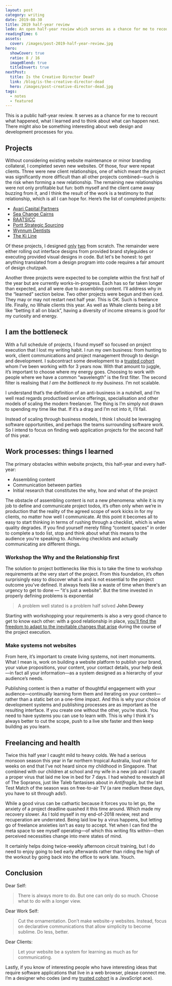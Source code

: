 ```yaml
---
layout: post
category: writing
date: 2019-08-30
title: 2019 half-year review
lede: An open half-year review which serves as a chance for me to recount what happened, what I learned and to think about what can happen next. 
readingTime: 6
assets:
  cover: /images/post-2019-half-year-review.jpg
hero:
  showCover: true
  ratio: 8 / 16
  imageBlend: true
  titleInvert: true
nextPost:
  title: Is the Creative Director Dead?
  link: /blog/is-the-creative-director-dead
  hero: /images/post-creative-director-dead.jpg
tags:
  - notes
  - featured
---
```


This is a public half-year review. It serves as a chance for me to recount what happened, what I learned and to think about what can happen next. There might also be something interesting about web design and development processes for you.

<!-- Bear with me, because there’s a fair amount of “I”-ness, but there is . -->

## Projects

Without considering existing website maintenance or minor branding collateral, I completed seven new websites. Of those, four were repeat clients. Three were new client relationships, one of which meant the project was significantly more difficult than all other projects combined—such is the risk when forming a new relationship. The remaining new relationships were not only profitable but fun: both myself and the client came away buzzing from it, and I think the result of the work is a testimony to that relationship, which is all I can hope for. Here’s the list of completed projects:

- [Avari Capital Partners](https://avaricapitalpartners.com.au)
- [Sea Change Cairns](https://www.seachangecairns.com)
- [RAATSICC](https://raatsicc.org.au)
- [Portt Strategic Sourcing](https://www.portt.com/)
- [Wynnum Dentists](https://www.wynnumdentists.com.au)
- [The Ki Line](https://kiwoyke.coach)

Of these projects, I designed [only](https://raatsicc.org.au) [two](https://kiwoyke.coach) from scratch. The remainder were either rolling out interface designs from provided brand styleguides or executing provided visual designs in code. But let's be honest: to get anything translated from a design program into code requires a fair amount of design chutzpah.

Another three projects were expected to be complete within the first half of the year but are currently works-in-progress. Each has so far taken longer than expected, and all were due to assembling content. I’ll address why in the “learned” section below. Two other projects were begun and then iced. They may or may not restart next half year. This is OK. Such is freelance life. Finally, no Whale clients this year. As well as Whale clients being a bit like “betting it all on black”, having a diversity of income streams is good for my curiosity and energy.

## I am the bottleneck

With a full schedule of projects, I found myself so focused on project execution that I lost my writing habit. I run my own business: from hunting to work, client communications and project management through to design and development. I subcontract some development to a [trusted cohort](https://barryph.com) whom I’ve been working with for 3 years now. With that amount to juggle, it’s important to choose where my energy goes. Choosing to work with people where we have a common “wavelength” is the first filter. The second filter is realising that *I am the bottleneck to my business*. I’m not scalable.

I understand that’s the definition of an anti-business in a nutshell, and I’m well read regards productised service offerings, specialisation and other models of scaling the modern freelancer. The thing is I’m simply not drawn to spending my time like that. If it’s a drag and I’m not into it, I’ll fail.

Instead of scaling through business models, I think I should be leveraging software opportunities, and perhaps the teams surrounding software work. So I intend to focus on finding web application projects for the second half of this year. 

<!-- Oh, and here I am back writing. If you can’t explain it, you don’t understand it. Writing clarifies explanation and yields new insight. -->

## Work processes: things I learned

The primary obstacles within website projects, this half-year and every half-year:

- Assembling content
- Communication between parties
- Initial research that constitutes the why, how and what of the project

The obstacle of assembling content is not a new phenomena: while it is my job to define and communicate project todos, it’s often only when we’re in production that the reality of the agreed scope of work kicks in for my clients, no matter how well I communicate. At this point it becomes all to easy to start thinking in terms of rushing through a checklist, which is when quality degrades. If you find yourself merely filling “content spaces” in order to complete a todo list, stop and think about what this means to the audience you’re speaking to. Achieving checklists and actually communicating are different things.

<!-- [I have in my network a few good copy-writers but often, addressing the audience requires specific domain expertise, not the ability to reel off a good paragraph.] -->

### Workshop the Why and the Relationship first

The solution to project bottlenecks like this is to take the time to workshop requirements at the very start of the project. From this foundation, it’s often surprisingly easy to discover what is and is not essential to the project outcome you've defined. It always feels like a waste of time when there's an urgency to get to done — "it's just a website". But the time invested in properly defining problems is exponential 

> A problem well stated is a problem half solved **John Dewey**

Starting with workshopping your requirements is also a very good chance to get to know each other: with a good relationship in place, [you’ll find the freedom to adapt to the inevitable changes that arise](/blog/the-brief-the-scope-and-the-dance) during the course of the project execution.

### Make systems not websites

From here, it’s important to create living systems, not inert monuments. What I mean is, work on building a website platform to publish your brand, your value propositions, your content, your contact details, your help desk—in fact all your information—as a system designed as a hierarchy of your audience’s needs. 

Publishing content is then a matter of thoughtful engagement with your audience—continually learning form them and iterating on your content—rather than a static bet on a one-time impact. And this is why your choice of development systems and publishing processes are as important as the resulting interface. If you create one without the other, you’re stuck. You need to have systems you can use to learn with. This is why I think it's always better to cut the scope, push to a live site faster and then keep building as you learn.

## Freelancing and health

Twice this half year I caught mild to heavy colds. We had a serious monsoon season this year in far northern tropical Australia, loud rain for weeks on end that I’ve not heard since my childhood in Singapore. That combined with our children at school and my wife in a new job and I caught a proper virus that laid me low in bed for 7 days. I had wished to rewatch all of The Sopranos, just like Taleb fantasises about in *Antifragile*, but the last Test Match of the season was on free-to-air TV (a rare medium these days, you have to sit through ads!).

While a good virus can be cathartic because it forces you to let go, the anxiety of a project deadline quashed it this time around. Which made my recovery slower. As I told myself in my end-of-2018 review, rest and recuperation are underrated. Being laid low by a virus happens, but letting go of freelance anxieties isn’t as easy to accept. Yet when I can find the meta space to see myself operating—of which this writing fits within—then perceived necessities change into mere states of mind.

It certainly helps doing twice-weekly afternoon circuit training, but I do need to enjoy going to bed early afterwards rather than riding the high of the workout by going back into the office to work late. Youch.

## Conclusion

Dear Self: 

> There is always more to do. But one can only do so much. Choose what to do with a longer view.

Dear Work Self: 

> Cut the ornamentation. Don’t make website-y websites. Instead, focus on declarative communications that allow simplicity to become sublime. Do less, better. 

Dear Clients:

> Let your website be a system for learning as much as for communicating.

<!-- > People care about their problems more than they care about design. Solve their problems, and they’ll learn to care about design. [**Daniel Burka**](https://twitter.com/johnmaeda/status/753744840945442816?s=20) -->

Lastly, if you know of interesting people who have interesting ideas that require software applications that live in a web browser, please connect me. I’m a designer who codes (and my [trusted cohort](https://barryph.com) is a JavaScript ace).
